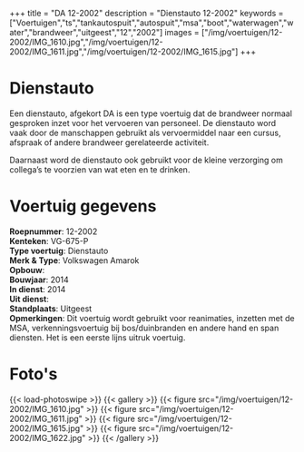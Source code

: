 +++
title = "DA 12-2002"
description = "Dienstauto 12-2002"
keywords = ["Voertuigen","ts","tankautospuit","autospuit","msa","boot","waterwagen","water","brandweer","uitgeest","12","2002"]
images = ["/img/voertuigen/12-2002/IMG_1610.jpg","/img/voertuigen/12-2002/IMG_1611.jpg","/img/voertuigen/12-2002/IMG_1615.jpg"]
+++

# Dienstauto

Een dienstauto, afgekort DA is een type voertuig dat de brandweer normaal gesproken inzet voor het vervoeren van personeel. De dienstauto word vaak door de manschappen gebruikt als vervoermiddel naar een cursus, afspraak of andere brandweer gerelateerde activiteit.

Daarnaast word de dienstauto ook gebruikt voor de kleine verzorging om collega’s te voorzien van wat eten en te drinken.

# Voertuig gegevens

**Roepnummer**: 12-2002  
**Kenteken**: VG-675-P  
**Type voertuig**: Dienstauto  
**Merk & Type**: Volkswagen Amarok  
**Opbouw**:   
**Bouwjaar**: 2014  
**In dienst**: 2014  
**Uit dienst**:    
**Standplaats**: Uitgeest  
**Opmerkingen**: Dit voertuig wordt gebruikt voor reanimaties, inzetten met de MSA, verkenningsvoertuig bij bos/duinbranden en andere hand en span diensten. Het is een eerste lijns uitruk voertuig.  

# Foto's
{{< load-photoswipe >}}
{{< gallery >}}
  {{< figure src="/img/voertuigen/12-2002/IMG_1610.jpg" >}}
  {{< figure src="/img/voertuigen/12-2002/IMG_1611.jpg" >}}
  {{< figure src="/img/voertuigen/12-2002/IMG_1615.jpg" >}}
  {{< figure src="/img/voertuigen/12-2002/IMG_1622.jpg" >}}
{{< /gallery >}}
